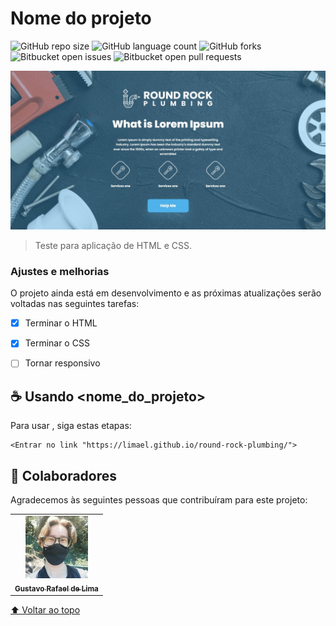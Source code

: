 # Nome do projeto

![GitHub repo size](https://img.shields.io/github/repo-size/iuricode/README-template?style=for-the-badge)
![GitHub language count](https://img.shields.io/github/languages/count/iuricode/README-template?style=for-the-badge)
![GitHub forks](https://img.shields.io/github/forks/iuricode/README-template?style=for-the-badge)
![Bitbucket open issues](https://img.shields.io/bitbucket/issues/iuricode/README-template?style=for-the-badge)
![Bitbucket open pull requests](https://img.shields.io/bitbucket/pr-raw/iuricode/README-template?style=for-the-badge)

<img src="./img/foto_readme.png" alt="exemplo imagem">

> Teste para aplicação de HTML e CSS.
### Ajustes e melhorias

O projeto ainda está em desenvolvimento e as próximas atualizações serão voltadas nas seguintes tarefas:

- [x] Terminar o HTML
- [x] Terminar o CSS
- [ ] Tornar responsivo


## ☕ Usando <nome_do_projeto>

Para usar <round-rock-plumbing>, siga estas etapas:

```
<Entrar no link "https://limael.github.io/round-rock-plumbing/">
```

## 🤝 Colaboradores

Agradecemos às seguintes pessoas que contribuíram para este projeto:

<table>
  <tr>
    <td align="center">
      <a href="#">
        <img src="./img/profile_pic.png" width="100px;" alt="Foto do Gustavo Rafael de Lima"/><br>
        <sub>
          <b>Gustavo Rafael de Lima</b>
        </sub>
      </a>
    </td>
  </tr>
</table>


[⬆ Voltar ao topo](#nome-do-projeto)<br>